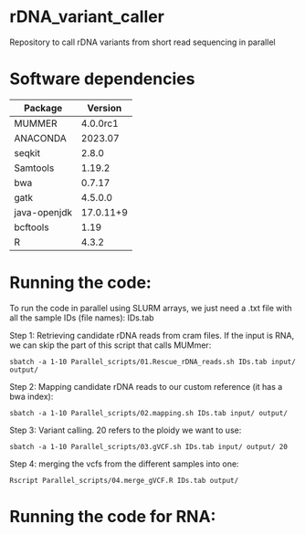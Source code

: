 # rDNA_variant_caller
Repository to call rDNA variants from short read sequencing in parallel

# Software dependencies

| Package | Version | 
| -------- | ------- | 
| MUMMER | 4.0.0rc1 | 
| ANACONDA | 2023.07 | 
| seqkit | 2.8.0 |
| Samtools | 1.19.2 |
| bwa | 0.7.17 |
| gatk | 4.5.0.0 |
| java-openjdk | 17.0.11+9|
| bcftools | 1.19 |
| R | 4.3.2 |

# Running the code:

To run the code in parallel using SLURM arrays, we just need a .txt file with all the sample IDs (file names): IDs.tab

Step 1: Retrieving candidate rDNA reads from cram files. If the input is RNA, we can skip the part of this script that calls MUMmer:
```
sbatch -a 1-10 Parallel_scripts/01.Rescue_rDNA_reads.sh IDs.tab input/ output/
```
Step 2: Mapping candidate rDNA reads to our custom reference (it has a bwa index):
```
sbatch -a 1-10 Parallel_scripts/02.mapping.sh IDs.tab input/ output/
```

Step 3: Variant calling. 20 refers to the ploidy we want to use:
```
sbatch -a 1-10 Parallel_scripts/03.gVCF.sh IDs.tab input/ output/ 20
```

Step 4: merging the vcfs from the different samples into one:
```
Rscript Parallel_scripts/04.merge_gVCF.R IDs.tab output/
```

# Running the code for RNA: